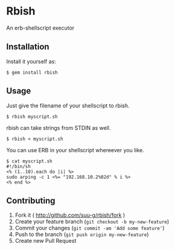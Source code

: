 # Rbish

An erb-shellscript executor

## Installation

Install it yourself as:

    $ gem install rbish

## Usage

Just give the filename of your shellscript to rbish.

    $ rbish myscript.sh

rbish can take strings from STDIN as well.

    $ rbish < myscript.sh

You can use ERB in your shellscript whereever you like.

    $ cat myscript.sh
    #!/bin/sh
    <% (1..10).each do |i| %>
    sudo arping -c 1 <%= "192.168.10.2%02d" % i %>
    <% end %>

## Contributing

1. Fork it ( http://github.com/suu-g/rbish/fork )
2. Create your feature branch (`git checkout -b my-new-feature`)
3. Commit your changes (`git commit -am 'Add some feature'`)
4. Push to the branch (`git push origin my-new-feature`)
5. Create new Pull Request
